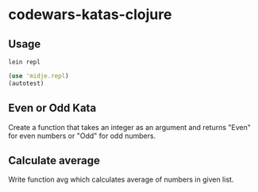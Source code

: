 # codewars-katas-clojure

## Usage

    lein repl
```clojure
(use 'midje.repl)
(autotest)
```

## Even or Odd Kata

Create a function that takes an integer as an argument and returns "Even" for even numbers or "Odd" for odd numbers.

## Calculate average

Write function avg which calculates average of numbers in given list.